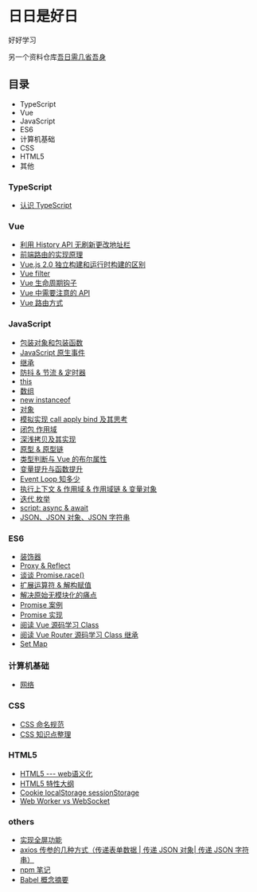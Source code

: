 # 日日是好日
好好学习

另一个资料仓库[吾日需几省吾身](https://fefeng.cn/)

## 目录
- TypeScript
- Vue
- JavaScript
- ES6
- 计算机基础
- CSS
- HTML5
- 其他


### TypeScript
- [认识 TypeScript](https://github.com/ShiRouMi/blog/issues/43)

### Vue 
- [利用 History API 无刷新更改地址栏](https://github.com/ShiRouMi/blog/issues/34)
- [前端路由的实现原理](https://github.com/ShiRouMi/blog/issues/35)
- [Vue.js 2.0 独立构建和运行时构建的区别](https://github.com/ShiRouMi/blog/issues/9)
- [Vue filter](https://github.com/ShiRouMi/blog/issues/14)
- [Vue 生命周期钩子](https://github.com/ShiRouMi/blog/issues/15)
- [Vue 中需要注意的 API](https://github.com/ShiRouMi/blog/issues/16)
- [Vue 路由方式](https://github.com/ShiRouMi/blog/issues/27)

### JavaScript
- [包装对象和包装函数](https://github.com/ShiRouMi/blog/issues/40)
- [JavaScript 原生事件](https://github.com/ShiRouMi/blog/issues/33)
- [继承](https://github.com/ShiRouMi/blog/issues/31)
- [防抖 & 节流 & 定时器](https://github.com/ShiRouMi/blog/issues/30)
- [this](https://github.com/ShiRouMi/blog/issues/1)
- [数组](https://github.com/ShiRouMi/blog/issues/2)
- [new instanceof](https://github.com/ShiRouMi/blog/issues/3)
- [对象](https://github.com/ShiRouMi/blog/issues/4)
- [模拟实现 call apply bind 及其思考](https://github.com/ShiRouMi/blog/issues/5)
- [闭包 作用域](https://github.com/ShiRouMi/blog/issues/6)
- [深浅拷贝及其实现](https://github.com/ShiRouMi/blog/issues/13)
- [原型 & 原型链](https://github.com/ShiRouMi/blog/issues/19)
- [类型判断与 Vue 的布尔属性](https://github.com/ShiRouMi/blog/issues/22)
- [变量提升与函数提升](https://github.com/ShiRouMi/blog/issues/23)
- [Event Loop 知多少](https://github.com/ShiRouMi/blog/issues/25)
- [执行上下文 & 作用域 & 作用域链 & 变量对象](https://github.com/ShiRouMi/blog/issues/26)
- [迭代 枚举](https://github.com/ShiRouMi/blog/issues/29)
- [script: async & await](https://github.com/ShiRouMi/blog/issues/18)
- [JSON、JSON 对象、JSON 字符串](https://github.com/ShiRouMi/blog/issues/46)

### ES6
- [装饰器](https://github.com/ShiRouMi/blog/issues/42)
- [Proxy & Reflect](https://github.com/ShiRouMi/blog/issues/41)
- [谈谈 Promise.race()](https://github.com/ShiRouMi/blog/issues/36)
- [扩展运算符 & 解构赋值](https://github.com/ShiRouMi/blog/issues/7)
- [解决原始无模块化的痛点](https://github.com/ShiRouMi/blog/issues/8)
- [Promise 案例](https://github.com/ShiRouMi/blog/issues/10)
- [Promise 实现](https://github.com/ShiRouMi/blog/issues/12)
- [阅读 Vue 源码学习 Class](https://github.com/ShiRouMi/blog/issues/20)
- [阅读 Vue Router 源码学习 Class 继承](https://github.com/ShiRouMi/blog/issues/21)
- [Set Map](https://github.com/ShiRouMi/blog/issues/28)

### 计算机基础
- [网络](https://github.com/ShiRouMi/blog/issues/17)

### CSS
- [CSS 命名规范](https://github.com/ShiRouMi/blog/issues/38)
- [CSS 知识点整理](https://github.com/ShiRouMi/blog/issues/24)

### HTML5
- [HTML5 --- web语义化](https://github.com/ShiRouMi/blog/issues/44)
- [HTML5 特性大纲](https://github.com/ShiRouMi/blog/issues/45)
- [Cookie localStorage sessionStorage](https://github.com/ShiRouMi/blog/issues/37)
- [Web Worker vs WebSocket](https://github.com/ShiRouMi/blog/issues/32)

### others
- [实现全屏功能](https://github.com/ShiRouMi/blog/issues/11)
- [axios 传参的几种方式（传递表单数据 | 传递 JSON 对象| 传递 JSON 字符串）](https://github.com/ShiRouMi/blog/issues/47)
- [npm 笔记](https://github.com/ShiRouMi/blog/issues/48)
- [Babel 概念摘要](https://github.com/ShiRouMi/blog/issues/49)
